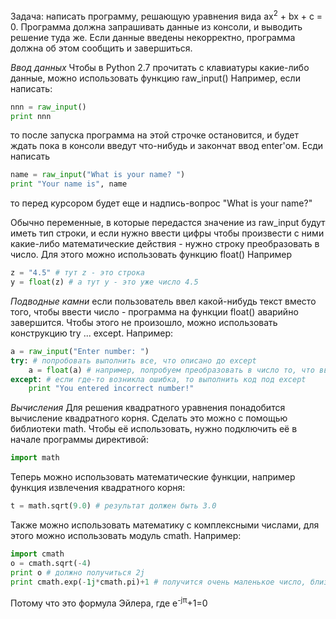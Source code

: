 Задача: написать программу, решающую уравнения вида ax<sup>2</sup> + bx + c = 0.
Программа должна запрашивать данные из консоли, и выводить решение туда же.
Если данные введены некорректно, программа должна об этом сообщить и завершиться.

*Ввод данных*
Чтобы в Python 2.7 прочитать с клавиатуры какие-либо данные, можно использовать функцию raw_input()
Например, если написать:
```python
nnn = raw_input()
print nnn
```
то после запуска программа на этой строчке остановится, и будет ждать пока в консоли введут что-нибудь и закончат ввод enter'ом.
Есди написать
```python
name = raw_input("What is your name? ")
print "Your name is", name
```
то перед курсором будет еще и надпись-вопрос "What is your name?"

Обычно переменные, в которые передастся значение из raw_input будут иметь тип строки, и если нужно ввести цифры чтобы произвести с ними какие-либо математические действия - нужно строку преобразовать в число.
Для этого можно использовать функцию float()
Например
```python
z = "4.5" # тут z - это строка
y = float(z) # а тут y - это уже число 4.5
```
*Подводные камни*
если пользователь ввел какой-нибудь текст вместо того, чтобы ввести число - программа на функции float() аварийно завершится. Чтобы этого не произошло, можно использовать конструкцию try ... except. Например:
```python
a = raw_input("Enter number: ")
try: # попробовать выполнить все, что описано до except
	a = float(a) # например, попробуем преобразовать в число то, что ввели, и положить обратно в a
except: # если где-то возникла ошибка, то выполнить код под except
	print "You entered incorrect number!"
```
*Вычисления*
Для решения квадратного уравнения понадобится вычисление квадратного корня. Сделать это можно с помощью библиотеки math. Чтобы её использовать, нужно подключить её в начале программы директивой:
```python
import math
```
Теперь можно использовать математические функции, например функция извлечения квадратного корня:
```python
t = math.sqrt(9.0) # результат должен быть 3.0
```
Также можно использовать математику с комплексными числами, для этого можно использовать модуль cmath. Например:
```python
import cmath
o = cmath.sqrt(-4)
print o # должно получиться 2j
print cmath.exp(-1j*cmath.pi)+1 # получится очень маленькое число, близкое к 0 (из-за погрешностей вычисления).
```
Потому что это формула Эйлера, где e<sup>-jπ</sup>+1=0
